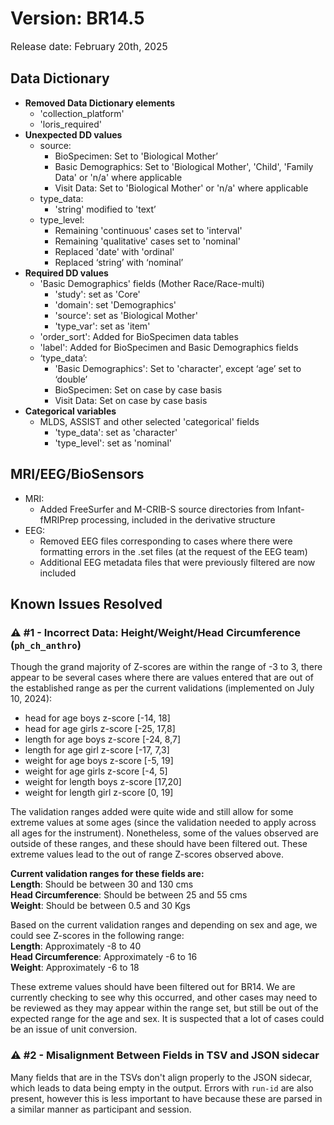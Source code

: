 # Version: BR14.5
<p style="font-size: 1.1em">Release date: February 20th, 2025</p>

## Data Dictionary

* **Removed Data Dictionary elements**  
    * 'collection_platform'  
    * 'loris_required'  
* **Unexpected DD values**  
    * source:  
        * BioSpecimen: Set to 'Biological Mother’  
        * Basic Demographics: Set to 'Biological Mother', 'Child', 'Family Data' or 'n/a' where applicable  
        * Visit Data: Set to 'Biological Mother' or 'n/a' where applicable  
    * type_data:  
        * 'string' modified to 'text’  
    * type_level:  
        * Remaining 'continuous' cases set to 'interval'  
        * Remaining 'qualitative' cases set to 'nominal'  
        * Replaced 'date' with 'ordinal'  
        * Replaced ‘string’ with ‘nominal’  
* **Required DD values**  
    * 'Basic Demographics' fields (Mother Race/Race-multi)  
        * 'study': set as 'Core'  
        * 'domain': set 'Demographics'  
        * 'source': set as 'Biological Mother'  
        * 'type_var': set as 'item'  
    * 'order_sort': Added for BioSpecimen data tables  
    * 'label': Added for BioSpecimen and Basic Demographics fields  
    * ‘type_data’:   
        * 'Basic Demographics': Set to 'character', except ‘age’ set to ‘double’  
        * BioSpecimen: Set on case by case basis  
        * Visit Data: Set on case by case basis  
* **Categorical variables**  
    * MLDS, ASSIST and other selected 'categorical' fields  
        * 'type_data': set as 'character'  
        * 'type_level': set as 'nominal'

## MRI/EEG/BioSensors
* MRI:  
    * Added FreeSurfer and M-CRIB-S source directories from Infant-fMRIPrep processing, included in the derivative structure
* EEG:  
    * Removed EEG files corresponding to cases where there were formatting errors in the .set files (at the request of the EEG team) 
    * Additional EEG metadata files that were previously filtered are now included

## Known Issues Resolved
### ⚠️ #1 - Incorrect Data: Height/Weight/Head Circumference (`ph_ch_anthro`)
Though the grand majority of Z-scores are within the range of -3 to 3, there appear to be several cases where there are values entered that are out of the established range as per the current validations (implemented on July 10, 2024):

- head for age boys z-score [-14, 18]
- head for age girls z-score [-25, 17,8]
- length for age boys z-score [-24, 8,7]
- length for age girl z-score [-17, 7,3]
- weight for age boys z-score [-5, 19]
- weight for age girls z-score [-4, 5]
- weight for length boys z-score [17,20] 
- weight for length girl z-score [0, 19]

The validation ranges added were quite wide and still allow for some extreme values at some ages (since the validation needed to apply across all ages for the instrument). Nonetheless, some of the values observed are outside of these ranges, and these should have been filtered out. These extreme values lead to the out of range Z-scores observed above.

**Current validation ranges for these fields are:**     
**Length**: Should be between 30 and 130 cms        
**Head Circumference**: Should be between 25 and 55 cms     
**Weight**: Should be between 0.5 and 30 Kgs        

Based on the current validation ranges and depending on sex and age, we could see Z-scores in the following range:      
**Length**: Approximately -8 to 40      
**Head Circumference**: Approximately -6 to 16      
**Weight**: Approximately -6 to 18      

These extreme values should have been filtered out for BR14. We are currently checking to see why this occurred, and other cases may need to be reviewed as they may appear within the range set, but still be out of the expected range for the age and sex. It is suspected that a lot of cases could be an issue of unit conversion.

### ⚠️ #2 - Misalignment Between Fields in TSV and JSON sidecar
Many fields that are in the TSVs don't align properly to the JSON sidecar, which leads to data being empty in the output. Errors with `run-id` are also present, however this is less important to have because these are parsed in a similar manner as participant and session.



